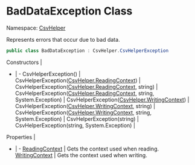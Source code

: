 # BadDataException Class
Namespace: [CsvHelper](/api/CsvHelper)

Represents errors that occur due to bad data.

```cs
public class BadDataException : CsvHelper.CsvHelperException
```

Constructors | &nbsp;
- | -
CsvHelperException() | 
CsvHelperException([CsvHelper.ReadingContext](/api/CsvHelper/ReadingContext)) | 
CsvHelperException([CsvHelper.ReadingContext](/api/CsvHelper/ReadingContext), string) | 
CsvHelperException([CsvHelper.ReadingContext](/api/CsvHelper/ReadingContext), string, System.Exception) | 
CsvHelperException([CsvHelper.WritingContext](/api/CsvHelper/WritingContext)) | 
CsvHelperException([CsvHelper.WritingContext](/api/CsvHelper/WritingContext), string) | 
CsvHelperException([CsvHelper.WritingContext](/api/CsvHelper/WritingContext), string, System.Exception) | 
CsvHelperException(string) | 
CsvHelperException(string, System.Exception) | 

Properties | &nbsp;
- | -
[ReadingContext](/api/CsvHelper/ReadingContext) | Gets the context used when reading.
[WritingContext](/api/CsvHelper/WritingContext) | Gets the context used when writing.
